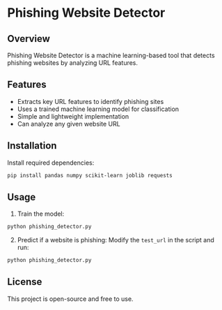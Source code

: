 # Phishing Website Detector

## Overview
Phishing Website Detector is a machine learning-based tool that detects phishing websites by analyzing URL features.

## Features
- Extracts key URL features to identify phishing sites
- Uses a trained machine learning model for classification
- Simple and lightweight implementation
- Can analyze any given website URL

## Installation
Install required dependencies:
```sh
pip install pandas numpy scikit-learn joblib requests
```

## Usage
1. Train the model:
```sh
python phishing_detector.py
```
2. Predict if a website is phishing:
Modify the `test_url` in the script and run:
```sh
python phishing_detector.py
```

## License
This project is open-source and free to use.
